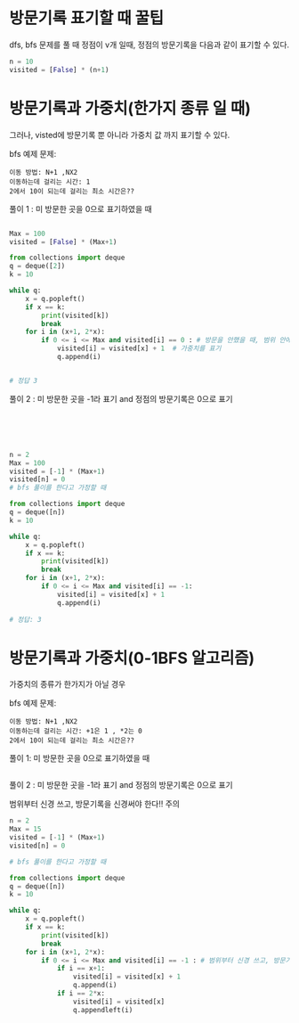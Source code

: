 # 방문기록 표기할 때 꿀팁

dfs, bfs 문제를 풀 때 정점이 v개 일때, 정점의 방문기록을 다음과 같이 표기할 수 있다. 
``` python
n = 10
visited = [False] * (n+1) 
```

# 방문기록과 가중치(한가지 종류 일 때)

그러나, visted에 방문기록 뿐 아니라 가중치 값 까지 표기할 수 있다.

bfs 예제 문제:  
```
이동 방법: N+1 ,NX2 
이동하는데 걸리는 시간: 1
2에서 10이 되는데 걸리는 최소 시간은??
```
풀이 1 : 미 방문한 곳을 0으로 표기하였을 때 
``` python

Max = 100
visited = [False] * (Max+1)

from collections import deque
q = deque([2])
k = 10

while q:
    x = q.popleft()
    if x == k:
        print(visited[k]) 
        break
    for i in (x+1, 2*x):
        if 0 <= i <= Max and visited[i] == 0 : # 방문을 안했을 때, 범위 안에 있을 때
            visited[i] = visited[x] + 1  # 가중치를 표기
            q.append(i)


# 정답 3
```
풀이 2 : 미 방문한 곳을 -1라 표기 and 정점의 방문기록은 0으로 표기
``` python





n = 2
Max = 100
visited = [-1] * (Max+1)
visited[n] = 0
# bfs 풀이를 한다고 가정할 때

from collections import deque
q = deque([n])
k = 10

while q:
    x = q.popleft()
    if x == k:
        print(visited[k])
        break
    for i in (x+1, 2*x):
        if 0 <= i <= Max and visited[i] == -1:
            visited[i] = visited[x] + 1
            q.append(i)
            
# 정답: 3
```
# 방문기록과 가중치(0-1BFS 알고리즘)

가중치의 종류가 한가지가 아닐 경우

bfs 예제 문제:  
```
이동 방법: N+1 ,NX2 
이동하는데 걸리는 시간: +1은 1 , *2는 0
2에서 10이 되는데 걸리는 최소 시간은??
``` 

풀이 1: 미 방문한 곳을 0으로 표기하였을 때
``` python


```
풀이 2 : 미 방문한 곳을 -1라 표기 and 정점의 방문기록은 0으로 표기  

범위부터 신경 쓰고, 방문기록을 신경써야 한다!! 주의
``` python
n = 2
Max = 15
visited = [-1] * (Max+1)
visited[n] = 0

# bfs 풀이를 한다고 가정할 때

from collections import deque
q = deque([n])
k = 10

while q:
    x = q.popleft()
    if x == k:
        print(visited[k])
        break
    for i in (x+1, 2*x):
        if 0 <= i <= Max and visited[i] == -1 : # 범위부터 신경 쓰고, 방문기록을 신경써야 한다!! 주의
            if i == x+1:
                visited[i] = visited[x] + 1
                q.append(i)
            if i == 2*x:
                visited[i] = visited[x]
                q.appendleft(i)
```
